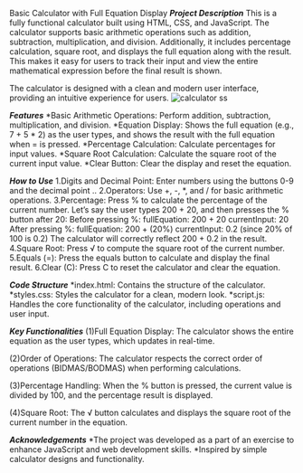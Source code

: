Basic Calculator with Full Equation Display
***Project Description***
This is a fully functional calculator built using HTML, CSS, and JavaScript. The calculator supports basic arithmetic operations such as addition, subtraction, multiplication, and division. Additionally, it includes percentage calculation, square root, and displays the full equation along with the result. This makes it easy for users to track their input and view the entire mathematical expression before the final result is shown.

The calculator is designed with a clean and modern user interface, providing an intuitive experience for users.
![calculator ss](https://github.com/user-attachments/assets/dea8a665-1a5e-40ae-a14e-eaff06dec1d9)

***Features***
*Basic Arithmetic Operations: Perform addition, subtraction, multiplication, and division.
*Equation Display: Shows the full equation (e.g., 7 + 5 * 2) as the user types, and shows the result with the full equation when = is pressed.
*Percentage Calculation: Calculate percentages for input values.
*Square Root Calculation: Calculate the square root of the current input value.
*Clear Button: Clear the display and reset the equation.

***How to Use***
1.Digits and Decimal Point: Enter numbers using the buttons 0-9 and the decimal point ..
2.Operators: Use +, -, *, and / for basic arithmetic operations.
3.Percentage: Press % to calculate the percentage of the current number.
        Let’s say the user types 200 + 20, and then presses the % button after 20:
        Before pressing %:
        fullEquation: 200 + 20
        currentInput: 20
        After pressing %:
        fullEquation: 200 + (20%)
        currentInput: 0.2 (since 20% of 100 is 0.2)
        The calculator will correctly reflect 200 + 0.2 in the result.
4.Square Root: Press √ to compute the square root of the current number.
5.Equals (=): Press the equals button to calculate and display the final result.
6.Clear (C): Press C to reset the calculator and clear the equation.

***Code Structure***
*index.html: Contains the structure of the calculator.
*styles.css: Styles the calculator for a clean, modern look.
*script.js: Handles the core functionality of the calculator, including operations and user input.

***Key Functionalities***
(1)Full Equation Display:
The calculator shows the entire equation as the user types, which updates in real-time.

(2)Order of Operations:
The calculator respects the correct order of operations (BIDMAS/BODMAS) when performing calculations.

(3)Percentage Handling:
When the % button is pressed, the current value is divided by 100, and the percentage result is displayed.

(4)Square Root:
The √ button calculates and displays the square root of the current number in the equation.

***Acknowledgements***
*The project was developed as a part of an exercise to enhance JavaScript and web development skills.
*Inspired by simple calculator designs and functionality.

